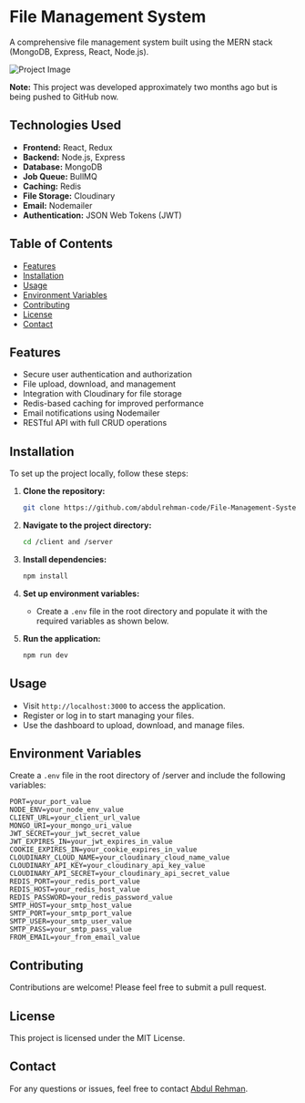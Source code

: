 # File Management System
A comprehensive file management system built using the MERN stack (MongoDB, Express, React, Node.js).

![Project Image](https://res.cloudinary.com/dgljsrfmk/image/upload/v1727893011/lzqyovecydza15rxymdr.png)

**Note:** This project was developed approximately two months ago but is being pushed to GitHub now.

## Technologies Used

- **Frontend:** React, Redux
- **Backend:** Node.js, Express
- **Database:** MongoDB
- **Job Queue:** BullMQ
- **Caching:** Redis
- **File Storage:** Cloudinary
- **Email:** Nodemailer
- **Authentication:** JSON Web Tokens (JWT)

## Table of Contents

- [Features](#features)
- [Installation](#installation)
- [Usage](#usage)
- [Environment Variables](#environment-variables)
- [Contributing](#contributing)
- [License](#license)
- [Contact](#contact)

## Features

- Secure user authentication and authorization
- File upload, download, and management
- Integration with Cloudinary for file storage
- Redis-based caching for improved performance
- Email notifications using Nodemailer
- RESTful API with full CRUD operations

## Installation

To set up the project locally, follow these steps:

1. **Clone the repository:**

   ```bash
   git clone https://github.com/abdulrehman-code/File-Management-System.git
   ```

2. **Navigate to the project directory:**

   ```bash
   cd /client and /server
   ```

3. **Install dependencies:**

   ```bash
   npm install
   ```

4. **Set up environment variables:**

   - Create a `.env` file in the root directory and populate it with the required variables as shown below.

5. **Run the application:**

   ```bash
   npm run dev
   ```

## Usage

- Visit `http://localhost:3000` to access the application.
- Register or log in to start managing your files.
- Use the dashboard to upload, download, and manage files.

## Environment Variables

Create a `.env` file in the root directory of /server and include the following variables:

```plaintext
PORT=your_port_value
NODE_ENV=your_node_env_value
CLIENT_URL=your_client_url_value
MONGO_URI=your_mongo_uri_value
JWT_SECRET=your_jwt_secret_value
JWT_EXPIRES_IN=your_jwt_expires_in_value
COOKIE_EXPIRES_IN=your_cookie_expires_in_value
CLOUDINARY_CLOUD_NAME=your_cloudinary_cloud_name_value
CLOUDINARY_API_KEY=your_cloudinary_api_key_value
CLOUDINARY_API_SECRET=your_cloudinary_api_secret_value
REDIS_PORT=your_redis_port_value
REDIS_HOST=your_redis_host_value
REDIS_PASSWORD=your_redis_password_value
SMTP_HOST=your_smtp_host_value
SMTP_PORT=your_smtp_port_value
SMTP_USER=your_smtp_user_value
SMTP_PASS=your_smtp_pass_value
FROM_EMAIL=your_from_email_value
```

## Contributing

Contributions are welcome! Please feel free to submit a pull request.

## License

This project is licensed under the MIT License.

## Contact

For any questions or issues, feel free to contact [Abdul Rehman](mailto:abdulrehman.code1@gmail.com).
